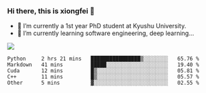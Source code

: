 ### Hi there, this is xiongfei 👋


- 🔭 I’m currently a 1st year PhD student at Kyushu University.
- 🌱 I’m currently learning software engineering, deep learning...

<!--
**Toma62299781/Toma62299781** is a ✨ _special_ ✨ repository because its `README.md` (this file) appears on your GitHub profile.
Here are some ideas to get you started:
-->

![](https://github-readme-stats.vercel.app/api?username=Toma62299781)

<!--START_SECTION:waka-->
```text
Python     2 hrs 21 mins   ████████████████▒░░░░░░░░   65.76 % 
Markdown   41 mins         █████░░░░░░░░░░░░░░░░░░░░   19.40 % 
Cuda       12 mins         █▒░░░░░░░░░░░░░░░░░░░░░░░   05.81 % 
C++        11 mins         █▒░░░░░░░░░░░░░░░░░░░░░░░   05.57 % 
Other      5 mins          ▓░░░░░░░░░░░░░░░░░░░░░░░░   02.55 % 
```
<!--END_SECTION:waka-->

